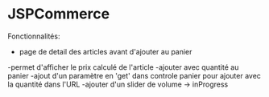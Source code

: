 # JSPCommerce

Fonctionnalités:
- page de detail des articles avant d'ajouter au panier


-permet d'afficher le prix calculé de l'article
-ajouter avec quantité au panier
-ajout d'un paramètre en 'get' dans controle panier pour ajouter avec la quantité dans l'URL
-ajouter d'un slider de volume -> inProgress

